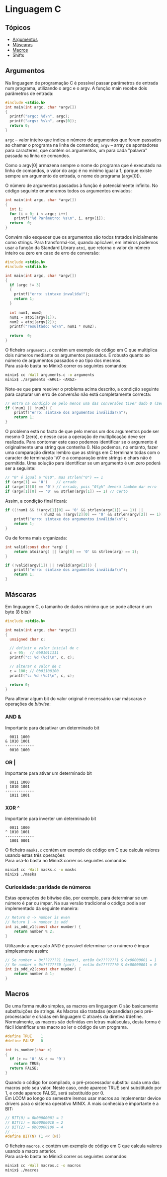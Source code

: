 # Linguagem C

## Tópicos

- [Argumentos](#argumentos)
- [Máscaras](#máscaras)
- [Macros](#macros)
- Shifts

## Argumentos

Na linguagem de programação C é possível passar parâmetros de entrada num programa, utilizando o argc e o argv. A função main recebe dois parâmetros de entrada:

```c
#include <stdio.h>
int main(int argc, char *argv[])
{
  printf("argc: %d\n", argc);
  printf("argv: %s\n", argv[0]);
  return 0;
}
```

`argc`  – valor inteiro que indica o número de argumentos que foram passados ao chamar o programa na linha de comandos;
`argv` – array de apontadores para caracteres, que contém os argumentos, um para cada "palavra" passada na linha de comandos.

Como o argv[0] armazena sempre o nome do programa que é executado na linha de comandos, o valor do argc é no mínimo igual a 1, porque existe sempre um argumento de entrada, o nome do programa (argv[0]).

O número de argumentos passados à função é potencialmente infinito. No código seguinte enumeramos todos os argumentos enviados:

```c
int main(int argc, char *argv[])
{
  int i;
  for (i = 0; i < argc; i++)
    printf("%d Parâmetro: %s\n", i, argv[i]);
  return  0;
}
```

Convém não esquecer que os argumentos são todos tratados inicialmente como strings. Para transformá-los, quando aplicável, em inteiros podemos usar a função da Standard Library `atoi`, que retorna o valor do número inteiro ou zero em caso de erro de conversão:

```c
#include <stdio.h>
#include <stdlib.h>

int main(int argc, char *argv[])
{
  if (argc != 3)
  {
    printf("erro: sintaxe invalida!");
    return 1;
  }
  
  int num1, num2;
  num1 = atoi(argv[1]);
  num2 = atoi(argv[2]);
  printf("resultado: %d\n", num1 * num2);
  
  return  0;
}
```

O ficheiro `arguments.c` contém um exemplo de código em C que multiplica dois números mediante os argumentos passados. É robusto quanto ao número de argumentos passados e ao tipo dos mesmos. <br>
Para usá-lo basta no Minix3 correr os seguintes comandos:

```bash
minix$ cc -Wall arguments.c -o arguments
minix$ ./arguments <ARG1> <ARG2>
```

Note-se que para resolver o problema acima descrito, a condição seguinte para capturar um erro de conversão não está completamente correcta:

```c
// entra na condição se pelo menos uma das conversões tiver dado 0 (zero)
if (!num1 || !num2) {
    printf("erro: sintaxe dos argumentos inválida!\n");
    return 1;
}
```

O problema está no facto de que pelo menos um dos argumentos pode ser mesmo 0 (zero), e nesse caso a operação de multiplicação deve ser realizada. Para contornar este caso podemos identificar se o argumento é originalmente uma string que contenha 0. Não podemos, no entanto, fazer uma comparação direta: lembro que as strings em C terminam todas com o caracter de terminação '\0' e a comparação entre strings e chars não é permitida. Uma solução para identificar se um argumento é um zero poderá ser a seguinte:

```c
// "0" é igual a "0\0", mas strlen("0") == 1
if (argv[1] == '0')    // errado
if (argv[1][0] == '0') // errado, pois "0fgh" deverá também dar erro
if (argv[1][0] == '0' && strlen(argv[1]) == 1) // certo
```

Assim, a condição final ficará:

```c
if ((!num1 && !(argv[1][0] == '0' && strlen(argv[1]) == 1)) || 
                (!num2 && !(argv[2][0] == '0' && strlen(argv[2]) == 1))) {
    printf("erro: sintaxe dos argumentos inválida!\n");
    return 1;
}
```

Ou de forma mais organizada:

```c
int valid(const char *arg) {
    return atoi(arg) || (arg[0] == '0' && strlen(arg) == 1);
}

if (!valid(argv[1]) || !valid(argv[2])) {
    printf("erro: sintaxe dos argumentos inválida!\n");
    return 1;
}
```

## Máscaras

Em linguagem C, o tamanho de dados mínimo que se pode alterar é um byte (8 bits):

```c
#include <stdio.h>

int main(int argc, char *argv[])
{
  unsigned char c;

  // definir o valor inicial de c
  c = 95;  // 0b01011111
  printf("c: %d (%c)\n", c, c);

  // alterar o valor de c
  c = 100; // 0b01100100
  printf("c: %d (%c)\n", c, c);

  return 0;
}
```

Para alterar algum bit do valor original é necessário usar máscaras e operações de *bitwise*:

### AND &

Importante para desativar um determinado bit

```note
  0011 1000
& 1010 1001
-------------
  0010 1000
```

### OR |

Importante para ativar um determinado bit

```note
  0011 1000
| 1010 1001
-------------
  1011 1001
```

### XOR ^

Importante para inverter um determinado bit

```note
  0011 1000
^ 1010 1001
-------------
  1001 0001
```

O ficheiro `masks.c` contém um exemplo de código em C que calcula valores usando estas três operações <br>
Para usá-lo basta no Minix3 correr os seguintes comandos:

```bash
minix$ cc -Wall masks.c -o masks
minix$ ./masks
```

### Curiosidade: paridade de números

Estas operações de bitwise dão, por exemplo, para determinar se um número é par ou ímpar. Na sua versão tradicional o código podia ser implementado da seguinte maneira:

```c
// Return 0 -> number is even
// Return 1 -> number is odd
int is_odd_v1(const char number) {
    return number % 2;
}
```

Utilizando a operação AND é possível determinar se o número é ímpar simplesmente assim:

```c
// Se number = 0x???????1 (ímpar), então 0x???????1 & 0x00000001 = 1
// Se number = 0x???????0 (par),   então 0x???????0 & 0x00000001 = 0
int is_odd_v2(const char number) {
    return number & 1;
}
```

## Macros

De uma forma muito simples, as macros em linguagem C são basicamente substituições de strings. As Macros são tratadas (expandidas) pelo pré-processador e criadas em linguagem C através da diretiva #define. Normalmente, as macros são definidas em letras maiúsculas, desta forma é fácil identificar uma macro ao ler o código de um programa.

```c
#define TRUE    1
#define FALSE   0

int is_number(char c)
{
  if (c >= '0' && c <= '9')
    return TRUE;
  return FALSE;
}
```

Quando o código for compilado, o pré-processador substitui cada uma das macros pelo seu valor. Neste caso, onde aparece TRUE será substituído por 1, e onde aparece FALSE, será substituído por 0. <br>
Em LCOM ao longo do semestre iremos usar macros ao implementar device drivers para o sistema operativo MINIX. A mais conhecida e importante é a BIT:

```c
// BIT(0) = 0b00000001 = 1
// BIT(1) = 0b00000010 = 2
// BIT(2) = 0b00000100 = 4
// ...
#define BIT(N) (1 << (N))
```

O ficheiro `macros.c` contém um exemplo de código em C que calcula valores usando a macro anterior. <br>
Para usá-lo basta no Minix3 correr os seguintes comandos:

```bash
minix$ cc -Wall macros.c -o macros
minix$ ./macros
```

